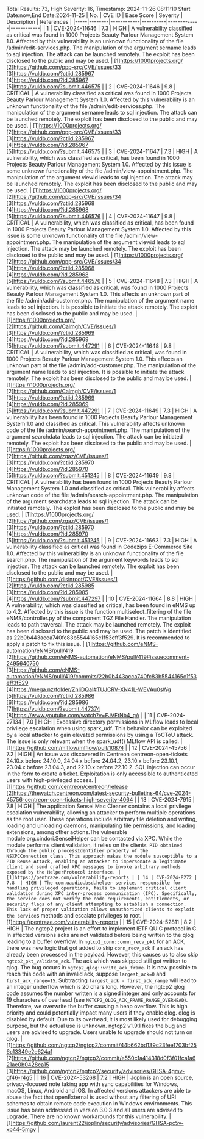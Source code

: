 Total Results: 73, High Severity: 16, Timestamp: 2024-11-26 08:11:10
Start Date:now;End Date:2024-11-25
| No. | CVE ID | Base Score | Severity | Description | References |
|-----|--------|------------|----------|-------------|------------|
| 1 | CVE-2024-11646 | 7.3  | HIGH | A vulnerability classified as critical was found in 1000 Projects Beauty Parlour Management System 1.0. Affected by this vulnerability is an unknown functionality of the file /admin/edit-services.php. The manipulation of the argument sername leads to sql injection. The attack can be launched remotely. The exploit has been disclosed to the public and may be used. | [1]https://1000projects.org/<br>[2]https://github.com/ppp-src/CVE/issues/33<br>[3]https://vuldb.com/?ctiid.285967<br>[4]https://vuldb.com/?id.285967<br>[5]https://vuldb.com/?submit.446575 |
| 2 | CVE-2024-11646 | 9.8  | CRITICAL | A vulnerability classified as critical was found in 1000 Projects Beauty Parlour Management System 1.0. Affected by this vulnerability is an unknown functionality of the file /admin/edit-services.php. The manipulation of the argument sername leads to sql injection. The attack can be launched remotely. The exploit has been disclosed to the public and may be used. | [1]https://1000projects.org/<br>[2]https://github.com/ppp-src/CVE/issues/33<br>[3]https://vuldb.com/?ctiid.285967<br>[4]https://vuldb.com/?id.285967<br>[5]https://vuldb.com/?submit.446575 |
| 3 | CVE-2024-11647 | 7.3  | HIGH | A vulnerability, which was classified as critical, has been found in 1000 Projects Beauty Parlour Management System 1.0. Affected by this issue is some unknown functionality of the file /admin/view-appointment.php. The manipulation of the argument viewid leads to sql injection. The attack may be launched remotely. The exploit has been disclosed to the public and may be used. | [1]https://1000projects.org/<br>[2]https://github.com/ppp-src/CVE/issues/34<br>[3]https://vuldb.com/?ctiid.285968<br>[4]https://vuldb.com/?id.285968<br>[5]https://vuldb.com/?submit.446576 |
| 4 | CVE-2024-11647 | 9.8  | CRITICAL | A vulnerability, which was classified as critical, has been found in 1000 Projects Beauty Parlour Management System 1.0. Affected by this issue is some unknown functionality of the file /admin/view-appointment.php. The manipulation of the argument viewid leads to sql injection. The attack may be launched remotely. The exploit has been disclosed to the public and may be used. | [1]https://1000projects.org/<br>[2]https://github.com/ppp-src/CVE/issues/34<br>[3]https://vuldb.com/?ctiid.285968<br>[4]https://vuldb.com/?id.285968<br>[5]https://vuldb.com/?submit.446576 |
| 5 | CVE-2024-11648 | 7.3  | HIGH | A vulnerability, which was classified as critical, was found in 1000 Projects Beauty Parlour Management System 1.0. This affects an unknown part of the file /admin/add-customer.php. The manipulation of the argument name leads to sql injection. It is possible to initiate the attack remotely. The exploit has been disclosed to the public and may be used. | [1]https://1000projects.org/<br>[2]https://github.com/Calmgh/CVE/issues/1<br>[3]https://vuldb.com/?ctiid.285969<br>[4]https://vuldb.com/?id.285969<br>[5]https://vuldb.com/?submit.447291 |
| 6 | CVE-2024-11648 | 9.8  | CRITICAL | A vulnerability, which was classified as critical, was found in 1000 Projects Beauty Parlour Management System 1.0. This affects an unknown part of the file /admin/add-customer.php. The manipulation of the argument name leads to sql injection. It is possible to initiate the attack remotely. The exploit has been disclosed to the public and may be used. | [1]https://1000projects.org/<br>[2]https://github.com/Calmgh/CVE/issues/1<br>[3]https://vuldb.com/?ctiid.285969<br>[4]https://vuldb.com/?id.285969<br>[5]https://vuldb.com/?submit.447291 |
| 7 | CVE-2024-11649 | 7.3  | HIGH | A vulnerability has been found in 1000 Projects Beauty Parlour Management System 1.0 and classified as critical. This vulnerability affects unknown code of the file /admin/search-appointment.php. The manipulation of the argument searchdata leads to sql injection. The attack can be initiated remotely. The exploit has been disclosed to the public and may be used. | [1]https://1000projects.org/<br>[2]https://github.com/zgaz/CVE/issues/1<br>[3]https://vuldb.com/?ctiid.285970<br>[4]https://vuldb.com/?id.285970<br>[5]https://vuldb.com/?submit.451245 |
| 8 | CVE-2024-11649 | 9.8  | CRITICAL | A vulnerability has been found in 1000 Projects Beauty Parlour Management System 1.0 and classified as critical. This vulnerability affects unknown code of the file /admin/search-appointment.php. The manipulation of the argument searchdata leads to sql injection. The attack can be initiated remotely. The exploit has been disclosed to the public and may be used. | [1]https://1000projects.org/<br>[2]https://github.com/zgaz/CVE/issues/1<br>[3]https://vuldb.com/?ctiid.285970<br>[4]https://vuldb.com/?id.285970<br>[5]https://vuldb.com/?submit.451245 |
| 9 | CVE-2024-11663 | 7.3  | HIGH | A vulnerability classified as critical was found in Codezips E-Commerce Site 1.0. Affected by this vulnerability is an unknown functionality of the file search.php. The manipulation of the argument keywords leads to sql injection. The attack can be launched remotely. The exploit has been disclosed to the public and may be used. | [1]https://github.com/disinroot/CVE/issues/1<br>[2]https://vuldb.com/?ctiid.285985<br>[3]https://vuldb.com/?id.285985<br>[4]https://vuldb.com/?submit.447297 |
| 10 | CVE-2024-11664 | 8.8  | HIGH | A vulnerability, which was classified as critical, has been found in eNMS up to 4.2. Affected by this issue is the function multiselect_filtering of the file eNMS/controller.py of the component TGZ File Handler. The manipulation leads to path traversal. The attack may be launched remotely. The exploit has been disclosed to the public and may be used. The patch is identified as 22b0b443acca740fc83b5544165c1f53eff3f529. It is recommended to apply a patch to fix this issue. | [1]https://github.com/eNMS-automation/eNMS/pull/419<br>[2]https://github.com/eNMS-automation/eNMS/pull/419#issuecomment-2495640750<br>[3]https://github.com/eNMS-automation/eNMS/pull/419/commits/22b0b443acca740fc83b5544165c1f53eff3f529<br>[4]https://mega.nz/folder/ZhIiDQaI#TUJCRV-XN41L-WEVAu0sWg<br>[5]https://vuldb.com/?ctiid.285986<br>[6]https://vuldb.com/?id.285986<br>[7]https://vuldb.com/?submit.447374<br>[8]https://www.youtube.com/watch?v=FJVFtNb4_qA |
| 11 | CVE-2024-27134 | 7.0  | HIGH | Excessive directory permissions in MLflow leads to local privilege escalation when using spark_udf. This behavior can be exploited by a local attacker to gain elevated permissions by using a ToCToU attack. The issue is only relevant when the spark_udf() MLflow API is called. | [1]https://github.com/mlflow/mlflow/pull/10874 |
| 12 | CVE-2024-45756 | 7.2  | HIGH | An issue was discovered in Centreon centreon-open-tickets 24.10.x before 24.10.0, 24.04.x before 24.04.2, 23.10.x before 23.10.1, 23.04.x before 23.04.3, and 22.10.x before 22.10.2. SQL injection can occur in the form to create a ticket. Exploitation is only accessible to authenticated users with high-privileged access. | [1]https://github.com/centreon/centreon/release<br>[2]https://thewatch.centreon.com/latest-security-bulletins-64/cve-2024-45756-centreon-open-tickets-high-severity-4064 |
| 13 | CVE-2024-7915 | 7.8  | HIGH | The application Sensei Mac Cleaner contains a local privilege escalation vulnerability, allowing an attacker to perform multiple operations as the root user. These operations include arbitrary file deletion and writing, loading and unloading daemons, manipulating file permissions, and loading extensions, among other actions.The vulnerable module org.cindori.SenseiHelper can be contacted via XPC. While the module performs client validation, it relies on the client`s PID obtained through the public processIdentifier property of the NSXPCConnection class. This approach makes the module susceptible to a PID Reuse Attack, enabling an attacker to impersonate a legitimate client and send crafted XPC messages to invoke arbitrary methods exposed by the HelperProtocol interface. | [1]https://pentraze.com/vulnerability-reports |
| 14 | CVE-2024-8272 | 7.8  | HIGH | The com.uaudio.bsd.helper service, responsible for handling privileged operations, fails to implement critical client validation during XPC inter-process communication (IPC). Specifically, the service does not verify the code requirements, entitlements, or security flags of any client attempting to establish a connection. This lack of proper validation allows unauthorized clients to exploit the service`s methods and escalate privileges to root. | [1]https://pentraze.com/vulnerability-reports |
| 15 | CVE-2024-52811 | 8.2  | HIGH | The ngtcp2 project is an effort to implement IETF QUIC protocol in C. In affected versions acks are not validated before being written to the qlog leading to a buffer overflow. In `ngtcp2_conn::conn_recv_pkt` for an ACK, there was new logic that got added to skip `conn_recv_ack` if an ack has already been processed in the payload. However, this causes us to also skip `ngtcp2_pkt_validate_ack`. The ack which was skipped still got written to qlog. The bug occurs in `ngtcp2_qlog::write_ack_frame`. It is now possible to reach this code with an invalid ack, suppose `largest_ack=0` and `first_ack_range=15`. Subtracting `largest_ack - first_ack_range` will lead to an integer underflow which is 20 chars long. However, the ngtcp2 qlog code assumes the number written is a signed integer and only accounts for 19 characters of overhead (see `NGTCP2_QLOG_ACK_FRAME_RANGE_OVERHEAD`). Therefore, we overwrite the buffer causing a heap overflow. This is high priority and could potentially impact many users if they enable qlog. qlog is disabled by default. Due to its overhead, it is most likely used for debugging purpose, but the actual use is unknown. ngtcp2 v1.9.1 fixes the bug and users are advised to upgrade. Users unable to upgrade should not turn on qlog. | [1]https://github.com/ngtcp2/ngtcp2/commit/44b662bd139c23fee1703bf256c13349e2e624a1<br>[2]https://github.com/ngtcp2/ngtcp2/commit/e550c1a414318d0f3f01fca1a621ae0b0428ca15<br>[3]https://github.com/ngtcp2/ngtcp2/security/advisories/GHSA-4gmv-gf46-r4g5 |
| 16 | CVE-2024-53268 | 7.2  | HIGH | Joplin is an open source, privacy-focused note taking app with sync capabilities for Windows, macOS, Linux, Android and iOS. In affected versions attackers are able to abuse the fact that openExternal is used without any filtering of URI schemes to obtain remote code execution in Windows environments. This issue has been addressed in version 3.0.3 and all users are advised to upgrade. There are no known workarounds for this vulnerability. | [1]https://github.com/laurent22/joplin/security/advisories/GHSA-pc5v-xp44-5mgv |
